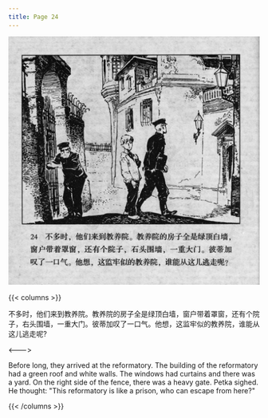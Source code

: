 ```yaml
---
title: Page 24
---
```


![biao page](./../../images/biao/seifert0726_biao_0028_024.jpg)

{{< columns >}}

不多时，他们来到教养院。教养院的房子全是绿顶白墙，窗户带着罩窗，还有个院子，右头围墙，一重大门。彼蒂加叹了一口气。他想，这监牢似的教养院，谁能从这儿逃走呢?

<--->

Before long, they arrived at the reformatory. The building of the reformatory had a green roof and white walls. The windows had curtains and there was a yard. On the right side of the fence, there was a heavy gate. Petka sighed. He thought: "This reformatory is like a prison, who can escape from here?"

{{< /columns >}}
